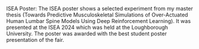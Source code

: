 ISEA Poster: 
  The ISEA poster shows a selected experiment from my master thesis (Towards Predictive Musculoskeletal Simulations of Over-Actuated Human Lumbar Spine Models Using Deep Reinforcement Learning).
  It was presented at the ISEA 2024 which was held at the Loughborough University.
  The poster was awarded with the best student poster presentation of the fair.
